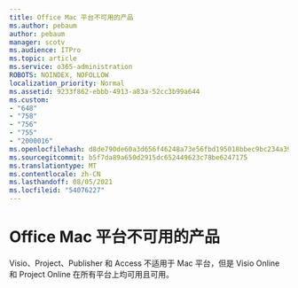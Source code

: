 ```yaml
---
title: Office Mac 平台不可用的产品
ms.author: pebaum
author: pebaum
manager: scotv
ms.audience: ITPro
ms.topic: article
ms.service: o365-administration
ROBOTS: NOINDEX, NOFOLLOW
localization_priority: Normal
ms.assetid: 9233f862-ebbb-4913-a83a-52cc3b99a644
ms.custom:
- "648"
- "758"
- "756"
- "755"
- "2000016"
ms.openlocfilehash: d8de790de60a3d656f46248a73e56fbd195018bbec9bc234a39bca5a162e9b21
ms.sourcegitcommit: b5f7da89a650d2915dc652449623c78be6247175
ms.translationtype: MT
ms.contentlocale: zh-CN
ms.lasthandoff: 08/05/2021
ms.locfileid: "54076227"
---
```

# <a name="office-products-not-available-for-the-mac-platform"></a>Office Mac 平台不可用的产品

Visio、Project、Publisher 和 Access 不适用于 Mac 平台，但是 Visio Online 和 Project Online 在所有平台上均可用且可用。
  